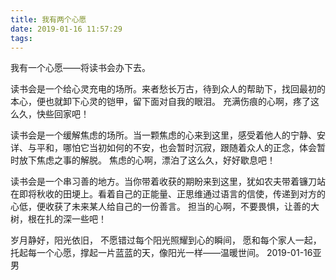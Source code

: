 ```yaml
---
title: 我有两个心愿
date: 2019-01-16 11:57:29
tags:
---
```

我有一个心愿——将读书会办下去。

读书会是一个给心灵充电的场所。来者愁长万古，待到众人的帮助下，找回最初的本心，便也就卸下心灵的铠甲，留下面对自我的眼泪。
充满伤痕的心啊，疼了这么久，快些回家吧！

读书会是一个缓解焦虑的场所。当一颗焦虑的心来到这里，感受着他人的宁静、安详、与平和，哪怕它当初如何的不安，也会暂时沉寂，跟随着众人的正念，体会暂时放下焦虑之事的解脱。
焦虑的心啊，漂泊了这么久，好好歇息吧！

读书会是一个串习善的地方。当你带着收获的期盼来到这里，犹如农夫带着镰刀站在即将秋收的田埂上。看着自己的正能量、正思维通过语言的信使，传递到对方的心低，便收获了未来某人给自己的一份善言。
担当的心啊，不要畏惧，让善的大树，根在扎的深一些吧！

岁月静好，阳光依旧，
不愿错过每个阳光照耀到心的瞬间，
愿和每个家人一起，托起每一个心愿，撑起一片蓝蓝的天，像阳光一样——温暖世间。
2019-01-16亚男